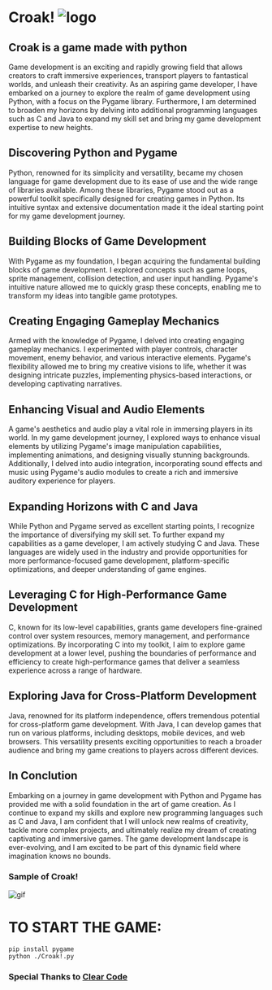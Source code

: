 # Croak! ![logo](https://github.com/jeonilshin/Croak/assets/86287920/e9a056ea-2631-439d-8052-cb69f3e3d35b)

## Croak is a game made with python
Game development is an exciting and rapidly growing field that allows creators to craft immersive experiences, transport players to fantastical worlds, and unleash their creativity. As an aspiring game developer, I have embarked on a journey to explore the realm of game development using Python, with a focus on the Pygame library. Furthermore, I am determined to broaden my horizons by delving into additional programming languages such as C and Java to expand my skill set and bring my game development expertise to new heights.

## Discovering Python and Pygame
Python, renowned for its simplicity and versatility, became my chosen language for game development due to its ease of use and the wide range of libraries available. Among these libraries, Pygame stood out as a powerful toolkit specifically designed for creating games in Python. Its intuitive syntax and extensive documentation made it the ideal starting point for my game development journey.

## Building Blocks of Game Development
With Pygame as my foundation, I began acquiring the fundamental building blocks of game development. I explored concepts such as game loops, sprite management, collision detection, and user input handling. Pygame's intuitive nature allowed me to quickly grasp these concepts, enabling me to transform my ideas into tangible game prototypes.

## Creating Engaging Gameplay Mechanics
Armed with the knowledge of Pygame, I delved into creating engaging gameplay mechanics. I experimented with player controls, character movement, enemy behavior, and various interactive elements. Pygame's flexibility allowed me to bring my creative visions to life, whether it was designing intricate puzzles, implementing physics-based interactions, or developing captivating narratives.

## Enhancing Visual and Audio Elements
A game's aesthetics and audio play a vital role in immersing players in its world. In my game development journey, I explored ways to enhance visual elements by utilizing Pygame's image manipulation capabilities, implementing animations, and designing visually stunning backgrounds. Additionally, I delved into audio integration, incorporating sound effects and music using Pygame's audio modules to create a rich and immersive auditory experience for players.

## Expanding Horizons with C and Java
While Python and Pygame served as excellent starting points, I recognize the importance of diversifying my skill set. To further expand my capabilities as a game developer, I am actively studying C and Java. These languages are widely used in the industry and provide opportunities for more performance-focused game development, platform-specific optimizations, and deeper understanding of game engines.

## Leveraging C for High-Performance Game Development
C, known for its low-level capabilities, grants game developers fine-grained control over system resources, memory management, and performance optimizations. By incorporating C into my toolkit, I aim to explore game development at a lower level, pushing the boundaries of performance and efficiency to create high-performance games that deliver a seamless experience across a range of hardware.

## Exploring Java for Cross-Platform Development
Java, renowned for its platform independence, offers tremendous potential for cross-platform game development. With Java, I can develop games that run on various platforms, including desktops, mobile devices, and web browsers. This versatility presents exciting opportunities to reach a broader audience and bring my game creations to players across different devices.

## In Conclution
Embarking on a journey in game development with Python and Pygame has provided me with a solid foundation in the art of game creation. As I continue to expand my skills and explore new programming languages such as C and Java, I am confident that I will unlock new realms of creativity, tackle more complex projects, and ultimately realize my dream of creating captivating and immersive games. The game development landscape is ever-evolving, and I am excited to be part of this dynamic field where imagination knows no bounds.

### Sample of Croak!
![gif](https://media.giphy.com/media/v1.Y2lkPTc5MGI3NjExbmJva2d3amc2OWV5eWxoZWs0bXA4ODZxNDhlc3B2eXNsNXlkbmtyYSZlcD12MV9pbnRlcm5hbF9naWZfYnlfaWQmY3Q9Zw/qAlDy6yncSHhfo0hQ1/giphy.gif)

# TO START THE GAME:
```
pip install pygame
python ./Croak!.py
```
### Special Thanks to [Clear Code]
[Clear Code]: https://www.youtube.com/@ClearCode
